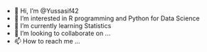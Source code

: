 - 👋 Hi, I’m @Yussasif42
- 👀 I’m interested in R programming and Python for Data Science
- 🌱 I’m currently learning Statistics
- 💞️ I’m looking to collaborate on ...
- 📫 How to reach me ...

<!---
Yussasif42/Yussasif42 is a ✨ special ✨ repository because its `README.md` (this file) appears on your GitHub profile.
You can click the Preview link to take a look at your changes.
--->
